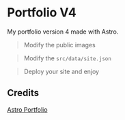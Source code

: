 # Portfolio V4

My portfolio version 4 made with Astro.

> Modify the public images

> Modify the `src/data/site.json`

> Deploy your site and enjoy

## Credits

[Astro Portfolio](https://github.com/rebelchris/astro-portfolio)
